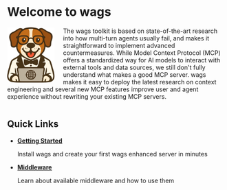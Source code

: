 # Welcome to <span class="wags-brand">wags</span>

<img src="assets/images/wags-logo.png" alt="WAGS Logo" width="110" align="left" style="margin-right: 20px;">

The <span class="wags-brand">wags</span> toolkit is based on state-of-the-art research into how multi-turn agents usually fail, and makes it straightforward to implement advanced countermeasures. While Model Context Protocol (MCP) offers a standardized way for AI models to interact with external tools and data sources, we still don't fully understand what makes a good MCP server. <span class="wags-brand">wags</span> makes it easy to deploy the latest research on context engineering and several new MCP features improve user and agent experience without rewriting your existing MCP servers.

<div style="clear: both;"></div>

## Quick Links

<div class="grid cards" markdown>

- **[Getting Started](quickstart.md)**

    Install <span class="wags-brand">wags</span> and create your first <span class="wags-brand">wags</span> enhanced server in minutes

- **[Middleware](middleware/overview.md)**

    Learn about available middleware and how to use them

</div>
